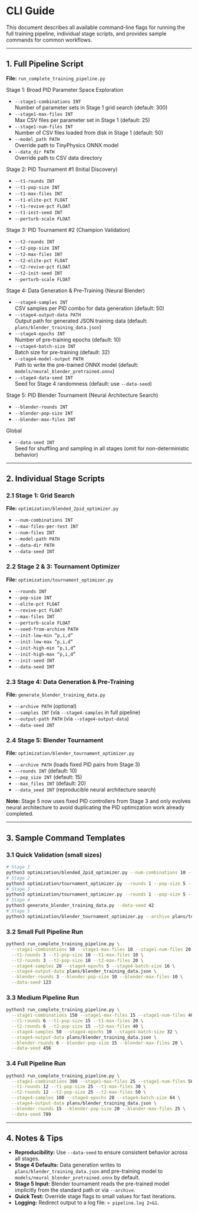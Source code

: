 # CLI Guide

This document describes all available command-line flags for running the full training pipeline, individual stage scripts, and provides sample commands for common workflows.

---

## 1. Full Pipeline Script

**File:** `run_complete_training_pipeline.py`

Stage 1: Broad PID Parameter Space Exploration
- `--stage1-combinations INT`  
  Number of parameter sets in Stage 1 grid search (default: 300)  
- `--stage1-max-files INT`  
  Max CSV files per parameter set in Stage 1 (default: 25)  
- `--stage1-num-files INT`  
  Number of CSV files loaded from disk in Stage 1 (default: 50)  
- `--model_path PATH`  
  Override path to TinyPhysics ONNX model  
- `--data_dir PATH`  
  Override path to CSV data directory  

Stage 2: PID Tournament #1 (Initial Discovery)
- `--t1-rounds INT`  
- `--t1-pop-size INT`  
- `--t1-max-files INT`  
- `--t1-elite-pct FLOAT`  
- `--t1-revive-pct FLOAT`  
- `--t1-init-seed INT`  
- `--perturb-scale FLOAT`  

Stage 3: PID Tournament #2 (Champion Validation)
- `--t2-rounds INT`  
- `--t2-pop-size INT`  
- `--t2-max-files INT`  
- `--t2-elite-pct FLOAT`  
- `--t2-revive-pct FLOAT`  
- `--t2-init-seed INT`  
- `--perturb-scale FLOAT`  

Stage 4: Data Generation & Pre-Training (Neural Blender)
- `--stage4-samples INT`  
  CSV samples per PID combo for data generation (default: 50)  
- `--stage4-output-data PATH`  
  Output path for generated JSON training data (default: `plans/blender_training_data.json`)  
- `--stage4-epochs INT`  
  Number of pre-training epochs (default: 10)  
- `--stage4-batch-size INT`  
  Batch size for pre-training (default: 32)  
- `--stage4-model-output PATH`  
  Path to write the pre-trained ONNX model (default: `models/neural_blender_pretrained.onnx`)  
- `--stage4-data-seed INT`  
  Seed for Stage 4 randomness (default: use `--data-seed`)  

Stage 5: PID Blender Tournament (Neural Architecture Search)
- `--blender-rounds INT`  
- `--blender-pop-size INT`  
- `--blender-max-files INT`  

Global
- `--data-seed INT`  
  Seed for shuffling and sampling in all stages (omit for non-deterministic behavior)  

---

## 2. Individual Stage Scripts

### 2.1 Stage 1: Grid Search  
**File:** `optimization/blended_2pid_optimizer.py`  
- `--num-combinations INT`  
- `--max-files-per-test INT`  
- `--num-files INT`  
- `--model-path PATH`  
- `--data-dir PATH`  
- `--data-seed INT`  

### 2.2 Stage 2 & 3: Tournament Optimizer  
**File:** `optimization/tournament_optimizer.py`  
- `--rounds INT`  
- `--pop-size INT`  
- `--elite-pct FLOAT`  
- `--revive-pct FLOAT`  
- `--max-files INT`  
- `--perturb-scale FLOAT`  
- `--seed-from-archive PATH`  
- `--init-low-min “p,i,d”`  
- `--init-low-max “p,i,d”`  
- `--init-high-min “p,i,d”`  
- `--init-high-max “p,i,d”`  
- `--init-seed INT`  
- `--data-seed INT`  

### 2.3 Stage 4: Data Generation & Pre-Training  
**File:** `generate_blender_training_data.py`  
- `--archive PATH` (optional)  
- `--samples INT` (via `--stage4-samples` in full pipeline)  
- `--output-path PATH` (via `--stage4-output-data`)  
- `--data-seed INT`  

### 2.4 Stage 5: Blender Tournament
**File:** `optimization/blender_tournament_optimizer.py`  
- `--archive PATH` (loads fixed PID pairs from Stage 3)  
- `--rounds INT` (default: 10)  
- `--pop_size INT` (default: 15)  
- `--max_files INT` (default: 20)  
- `--data_seed INT` (reproducible neural architecture search)  

**Note:** Stage 5 now uses fixed PID controllers from Stage 3 and only evolves neural architecture to avoid duplicating the PID optimization work already completed.

---

## 3. Sample Command Templates

### 3.1 Quick Validation (small sizes)
```bash
# Stage 1
python3 optimization/blended_2pid_optimizer.py --num-combinations 10 --max-files-per-test 5 --num-files 5 --data-seed 42
# Stage 2
python3 optimization/tournament_optimizer.py --rounds 1 --pop-size 5 --max-files 5 --seed-from-archive blended_2pid_comprehensive_results.json --data-seed 42
# Stage 3
python3 optimization/tournament_optimizer.py --rounds 1 --pop-size 5 --max-files 5 --seed-from-archive plans/tournament_archive.json --data-seed 42
# Stage 4
python3 generate_blender_training_data.py --data-seed 42
# Stage 5
python3 optimization/blender_tournament_optimizer.py --archive plans/tournament_archive.json --rounds 1 --pop-size 5 --max-files 5 --data-seed 42
```

### 3.2 Small Full Pipeline Run
```bash
python3 run_complete_training_pipeline.py \
  --stage1-combinations 50 --stage1-max-files 10 --stage1-num-files 20 \
  --t1-rounds 3 --t1-pop-size 10 --t1-max-files 10 \
  --t2-rounds 3 --t2-pop-size 10 --t2-max-files 20 \
  --stage4-samples 20 --stage4-epochs 5 --stage4-batch-size 16 \
  --stage4-output-data plans/blender_training_data.json \
  --blender-rounds 3 --blender-pop-size 10 --blender-max-files 10 \
  --data-seed 123
```

### 3.3 Medium Pipeline Run
```bash
python3 run_complete_training_pipeline.py \
  --stage1-combinations 150 --stage1-max-files 15 --stage1-num-files 40 \
  --t1-rounds 6 --t1-pop-size 15 --t1-max-files 20 \
  --t2-rounds 6 --t2-pop-size 15 --t2-max-files 40 \
  --stage4-samples 50 --stage4-epochs 10 --stage4-batch-size 32 \
  --stage4-output-data plans/blender_training_data.json \
  --blender-rounds 6 --blender-pop-size 15 --blender-max-files 20 \
  --data-seed 456
```

### 3.4 Full Pipeline Run
```bash
python3 run_complete_training_pipeline.py \
  --stage1-combinations 300 --stage1-max-files 25 --stage1-num-files 50 \
  --t1-rounds 12 --t1-pop-size 25 --t1-max-files 30 \
  --t2-rounds 12 --t2-pop-size 25 --t2-max-files 50 \
  --stage4-samples 100 --stage4-epochs 20 --stage4-batch-size 64 \
  --stage4-output-data plans/blender_training_data.json \
  --blender-rounds 15 --blender-pop-size 20 --blender-max-files 25 \
  --data-seed 789
```

---

## 4. Notes & Tips

- **Reproducibility:** Use `--data-seed` to ensure consistent behavior across all stages.  
- **Stage 4 Defaults:** Data generation writes to `plans/blender_training_data.json` and pre-training model to `models/neural_blender_pretrained.onnx` by default.  
- **Stage 5 Input:** Blender tournament reads the pre-trained model implicitly from the standard path or via `--archive`.  
- **Quick Test:** Override stage flags to small values for fast iterations.  
- **Logging:** Redirect output to a log file: `> pipeline.log 2>&1`.
